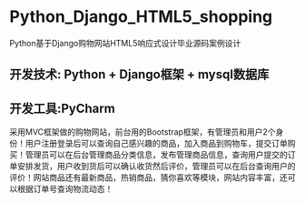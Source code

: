 # Python_Django_HTML5_shopping
Python基于Django购物网站HTML5响应式设计毕业源码案例设计
## 开发技术: Python + Django框架 + mysql数据库
## 开发工具:PyCharm
  采用MVC框架做的购物网站，前台用的Bootstrap框架，有管理员和用户2个身份！用户注册登录后可以查询自己感兴趣的商品，加入商品到购物车，提交订单购买！管理员可以在后台管理商品分类信息，发布管理商品信息，查询用户提交的订单安排发货，用户收到货后可以确认收货然后评价，管理员可以在后台查询用户的评价！网站商品还有最新商品，热销商品，猜你喜欢等模块，网站内容丰富，还可以根据订单号查询物流动态！
